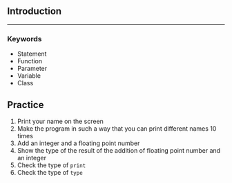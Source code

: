 ## Introduction
___________________________________________________________________________________________________

### Keywords

- Statement
- Function
- Parameter
- Variable
- Class

## Practice

1. Print your name on the screen
2. Make the program in such a way that you can print different names 10 times
3. Add an integer and a floating point number
4. Show the type of the result of the addition of floating point number and an integer
5. Check the type of `print`
6. Check the type of `type`